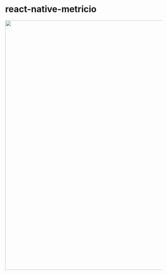 # react-native-metricio

<p align="center">
<img src="https://github.com/phyunsj/react-native-metricio/blob/master/assets/metricio-react-native-1280.gif" width="800px"/>
</p>
